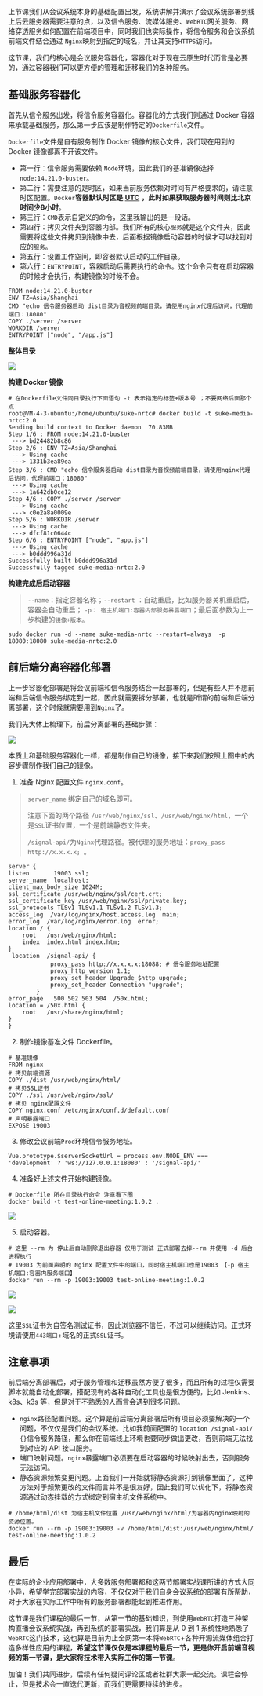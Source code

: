 上节课我们从会议系统本身的基础配置出发，系统讲解并演示了会议系统部署到线上后云服务器需要注意的点，以及信令服务、流媒体服务、`WebRTC`网关服务、网络穿透服务如何配置在前端项目中，同时我们也实际操作，将信令服务和会议系统前端文件结合通过 `Nginx`映射到指定的域名，并让其支持`HTTPS`访问。

这节课，我们的核心是会议服务容器化，容器化对于现在云原生时代而言是必要的，通过容器我们可以更方便的管理和迁移我们的各种服务。

## 基础服务容器化

首先从信令服务出发，将信令服务容器化。容器化的方式我们则通过 Docker 容器来承载基础服务，那么第一步应该是制作特定的`Dockerfile`文件。

`Dockerfile`文件是自有服务制作 Docker 镜像的核心文件，我们现在用到的 Docker 镜像都离不开该文件。

-   第一行：信令服务需要依赖 `Node`环境，因此我们的基准镜像选择 `node:14.21.0-buster`。
-   第二行：需要注意的是时区，如果当前服务依赖对时间有严格要求的，请注意时区配置。`Docker`**容器默认时区是** **[UTC](https://baike.baidu.com/item/%E5%8D%8F%E8%B0%83%E4%B8%96%E7%95%8C%E6%97%B6/787659)** **，此时如果获取服务器时间则比北京时间少8小时**。
-   第三行：`CMD`表示自定义的命令，这里我输出的是一段话。
-   第四行：拷贝文件夹到容器内部。我们所有的核心`服务`就是这个文件夹，因此需要将这些文件拷贝到镜像中去，后面根据镜像启动容器的时候才可以找到对应的`服务`。
-   第五行：设置工作空间，即容器默认启动的工作目录。
-   第六行：`ENTRYPOINT`，容器启动后需要执行的命令。这个命令只有在启动容器的时候才会执行，构建镜像的时候不会。

```
FROM node:14.21.0-buster
ENV TZ=Asia/Shanghai
CMD "echo 信令服务器启动 dist目录为音视频前端目录，请使用nginx代理后访问，代理前端口：18080"
COPY ./server /server
WORKDIR /server
ENTRYPOINT ["node", "/app.js"]
```

**整体目录**

![](https://p3-juejin.byteimg.com/tos-cn-i-k3u1fbpfcp/ead305f879e84f9299a2d68c237cef75~tplv-k3u1fbpfcp-zoom-1.image)

**构建 Docker 镜像**

```
# 在Dockerfile文件同目录执行下面语句 -t 表示指定的标签+版本号 ；不要网络后面那个点
root@VM-4-3-ubuntu:/home/ubuntu/suke-nrtc# docker build -t suke-media-nrtc:2.0  .
Sending build context to Docker daemon  70.83MB
Step 1/6 : FROM node:14.21.0-buster
 ---> bd24482b8c86
Step 2/6 : ENV TZ=Asia/Shanghai
 ---> Using cache
 ---> 1331b3ea89ea
Step 3/6 : CMD "echo 信令服务器启动 dist目录为音视频前端目录，请使用nginx代理后访问，代理前端口：18080"
 ---> Using cache
 ---> 1a642db0ce12
Step 4/6 : COPY ./server /server
 ---> Using cache
 ---> c0e2a8a0009e
Step 5/6 : WORKDIR /server
 ---> Using cache
 ---> dfcf81c0644c
Step 6/6 : ENTRYPOINT ["node", "app.js"]
 ---> Using cache
 ---> b0ddd996a31d
Successfully built b0ddd996a31d
Successfully tagged suke-media-nrtc:2.0
```

**构建完成后启动容器**

> `--name`：指定容器名称；`--restart` ：自动重启，比如服务器关机重启后，容器会自动重启； `-p： 宿主机端口:容器内部服务暴露端口`；最后面参数为上一步构建的`镜像+版本`。

  


```
sudo docker run -d --name suke-media-nrtc --restart=always  -p 18080:18080 suke-media-nrtc:2.0
```

## 前后端分离容器化部署

上一步容器化部署是将会议前端和信令服务结合一起部署的，但是有些人并不想前端和后端信令服务绑定到一起，因此就需要拆分部署，也就是所谓的前端和后端分离部署，这个时候就需要用到`Nginx`了。

我们先大体上梳理下，前后分离部署的基础步骤：

![](https://p3-juejin.byteimg.com/tos-cn-i-k3u1fbpfcp/59ef82eb205d48a78fa8de0d454fe657~tplv-k3u1fbpfcp-zoom-1.image)

本质上和基础服务容器化一样，都是制作自己的镜像，接下来我们按照上图中的内容步骤制作我们自己的镜像。

  


1.  准备 Nginx 配置文件 `nginx.conf`。

> `server_name` 绑定自己的域名即可。
>
> 注意下面的两个路径 `/usr/web/nginx/ssl`、`/usr/web/nginx/html`，一个是`SSL`证书位置，一个是前端静态文件夹。
>
> `/signal-api/`为`Nginx`代理路径。被代理的服务地址：` proxy_pass http://x.x.x.x;  `。

```
server {
listen       19003 ssl;
server_name  localhost;
client_max_body_size 1024M;
ssl_certificate /usr/web/nginx/ssl/cert.crt;
ssl_certificate_key /usr/web/nginx/ssl/private.key;
ssl_protocols TLSv1 TLSv1.1 TLSv1.2 TLSv1.3;
access_log  /var/log/nginx/host.access.log  main;
error_log  /var/log/nginx/error.log  error;
location / {
    root   /usr/web/nginx/html;
    index  index.html index.htm;
}
 location  /signal-api/ {
            proxy_pass http://x.x.x.x:18088; # 信令服务地址配置
            proxy_http_version 1.1;
            proxy_set_header Upgrade $http_upgrade;
            proxy_set_header Connection "upgrade";
        }
error_page   500 502 503 504  /50x.html;
location = /50x.html {
    root   /usr/share/nginx/html;
}
} 
```

2.  制作镜像基准文件 Dockerfile。

```
# 基准镜像
FROM nginx
# 拷贝前端资源
COPY ./dist /usr/web/nginx/html/
# 拷贝SSL证书
COPY ./ssl /usr/web/nginx/ssl/
# 拷贝 nginx配置文件
COPY nginx.conf /etc/nginx/conf.d/default.conf
# 声明暴露端口
EXPOSE 19003 
```

3.  修改会议前端`Prod`环境信令服务地址。

```
Vue.prototype.$serverSocketUrl = process.env.NODE_ENV === 'development' ? 'ws://127.0.0.1:18080' : '/signal-api/'
```

4.  准备好上述文件开始构建镜像。

```
# Dockerfile 所在目录执行命令 注意看下图
docker build -t test-online-meeting:1.0.2 .
```

![](https://p3-juejin.byteimg.com/tos-cn-i-k3u1fbpfcp/3bebdc721cb547ff9fe6ac7ab230894e~tplv-k3u1fbpfcp-zoom-1.image)

5.  启动容器。

```
# 这里 --rm 为 停止后自动删除退出容器 仅用于测试 正式部署去掉--rm 并使用 -d 后台进程执行
# 19003 为前面声明的 Nginx 配置文件中的端口，同时宿主机端口也是19003 【-p 宿主机端口:容器内服务端口】
docker run --rm -p 19003:19003 test-online-meeting:1.0.2
```

![](https://p3-juejin.byteimg.com/tos-cn-i-k3u1fbpfcp/f0a0e9a5477449339064568203aa25a9~tplv-k3u1fbpfcp-zoom-1.image)

![](https://p3-juejin.byteimg.com/tos-cn-i-k3u1fbpfcp/8e38244db0ac4a7f8855aa98f497ccfc~tplv-k3u1fbpfcp-zoom-1.image)

这里`SSL`证书为自签名测试证书，因此浏览器不信任，不过可以继续访问。正式环境请使用`443端口`+域名的正式`SSL`证书。

## 注意事项

前后端分离部署后，对于服务管理和迁移虽然方便了很多，而且所有的过程仅需要脚本就能自动化部署，搭配现有的各种自动化工具也是很方便的，比如 Jenkins、k8s、k3s 等，但是对于不熟悉的人而言会遇到很多问题。

-   `nginx`路径配置问题。这个算是前后端分离部署后所有项目必须要解决的一个问题，不仅仅是我们的会议系统。比如我前面配置的 `location /signal-api/ {}`信令服务路径，那么你在前端线上环境也要同步做出更改，否则前端无法找到对应的 API 接口服务。
-   端口映射问题。`nginx`暴露端口必须要在启动容器的时候映射出去，否则服务无法访问。
-   静态资源频繁变更问题。上面我们一开始就将静态资源打到镜像里面了，这种方法对于频繁更改的文件而言并不是很友好，因此我们可以优化下，将静态资源通过动态挂载的方式绑定到宿主机文件系统中。

```
# /home/html/dist 为宿主机文件位置 /usr/web/nginx/html/为容器内nginx映射的资源位置。
docker run --rm -p 19003:19003 -v /home/html/dist:/usr/web/nginx/html/ test-online-meeting:1.0.2
```

## 最后

在实际的企业应用部署中，大多数服务部署都和这两节部署实战课所讲的方式大同小异，希望学完部署实战的内容，不仅仅对于我们自身会议系统的部署有所帮助，对于大家在实际工作中所有的服务部署都能起到推进作用。

  


这节课是我们课程的最后一节，从第一节的基础知识，到使用`WebRTC`打造三种架构直播会议系统实战，再到系统的部署实战，我们算是从 0 到 1 系统性地熟悉了 `WebRTC`这门技术，这也算是目前为止全网第一本将`WebRTC`+各种开源流媒体组合打造多样性应用的课程，**希望这节课仅仅是本课程的最后一节，更是你开启前端音视频的第一节课，是大家将技术带入实际工作的第一节课**。

加油！我们共同进步，后续有任何疑问评论区或者社群大家一起交流。课程会停止，但是技术会一直迭代更新，而我们更需要持续的进步。